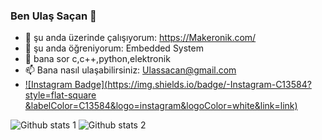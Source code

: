 ### Ben Ulaş Saçan 👋


- 🔭 şu anda üzerinde çalışıyorum: https://Makeronik.com/
- 🌱 şu anda öğreniyorum: Embedded System
- 💬 bana sor c,c++,python,elektronik
- 📫 Bana nasıl ulaşabilirsiniz: Ulassacan@gmail.com
- [![Instagram Badge](https://img.shields.io/badge/-Instagram-C13584?style=flat-square &labelColor=C13584&logo=instagram&logoColor=white&link=link)](link) 

![Github stats 1](https://github-readme-stats.vercel.app/api?username=UlasSacan&show_icons=true&theme=gradient) 
![Github stats 2](https://github-readme-stats.vercel.app/api?username=UlasSacan&show_icons=true&theme=radical)
